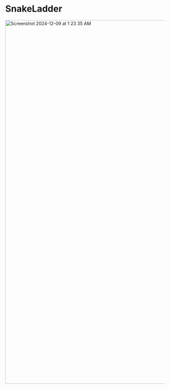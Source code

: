 # SnakeLadder
<img width="1150" alt="Screenshot 2024-12-09 at 1 23 35 AM" src="https://github.com/user-attachments/assets/4ec2e94d-b6e0-4fd2-a674-634a43c931f3">
